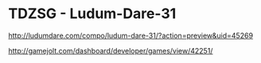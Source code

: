 # TDZSG - Ludum-Dare-31

http://ludumdare.com/compo/ludum-dare-31/?action=preview&uid=45269

http://gamejolt.com/dashboard/developer/games/view/42251/
